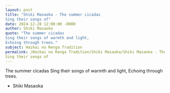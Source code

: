 ```yaml
---
layout: post
title: "Shiki Masaoka - The summer cicadas
Sing their songs of"
date: 2024-12-28 12:00:00 -0000
author: Shiki Masaoka
quote: "The summer cicadas
Sing their songs of warmth and light,
Echoing through trees."
subject: Haikai no Renga Tradition
permalink: /Haikai no Renga Tradition/Shiki Masaoka/Shiki Masaoka - The summer cicadas
Sing their songs of
---
```


The summer cicadas
Sing their songs of warmth and light,
Echoing through trees.

- Shiki Masaoka
